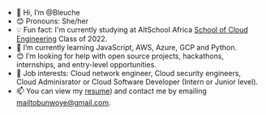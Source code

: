 - 👋 Hi, I’m @Bleuche
- 😊 Pronouns: She/her
- 💡 Fun fact: I'm currently studying at AltSchool Africa [School of Cloud Engineering](https://altschoolafrica.com/schools/engineering) Class of 2022.
- 🌱 I’m currently learning JavaScript, AWS, Azure, GCP and Python.
- 😊 I’m looking for help with open source projects, hackathons, internships, and entry-level opportunities.
- 💼 Job interests: Cloud network engineer, Cloud security engineers, Cloud Adminisrator or Cloud Software Developer (Intern or Junior level).
- 📫 You can view my [resume](https://github.com/Bleuche/altschool-profile-template#)) and contact me by emailing mailtobunwoye@gmail.com.

<!---
Bleuche/Bleuche is a ✨ special ✨ repository because its `README.md` (this file) appears on your GitHub profile.
You can click the Preview link to take a look at your changes.
--->
